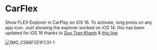 # CarFlex

Show FLEX Explorer in CarPlay on iOS 16. To activate, long press on any app icon. Just showing the explorer worked on iOS 14, this has been updated for iOS 16 thanks to [Duy Tran Khanh](https://github.com/khanhduytran0) & [this line](https://github.com/khanhduytran0/MySystemShell/blob/ca9c06537b0394d81332c1cadbc1336aec9ba7a0/ViewController.m#L43)

![IMG_C586F251FC31-1](https://github.com/user-attachments/assets/7c2a2096-20d8-4454-a771-7b81f6994410)
